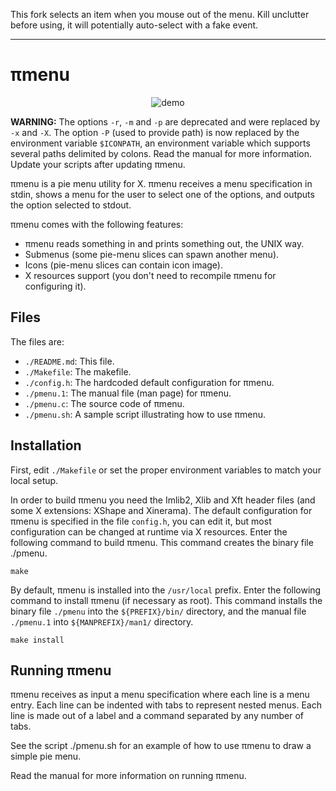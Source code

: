 
This fork selects an item when you mouse out of the menu. Kill unclutter before using, it will potentially auto-select with a fake event.

-----

# πmenu

<p align="center">
  <img src="https://user-images.githubusercontent.com/63266536/159123820-7f1a5c97-87bd-4be2-a4a5-870cb695a3ba.png", title="demo"/>
</p>

**WARNING:**
The options `-r`, `-m` and `-p` are deprecated and were replaced by `-x`
and `-X`.  The option `-P` (used to provide path) is now replaced by the
environment variable `$ICONPATH`, an environment variable which supports
several paths delimited by colons. Read the manual for more information.
Update your scripts after updating πmenu.

πmenu is a pie menu utility for X.
πmenu receives a menu specification in stdin, shows a menu for the user
to select one of the options, and outputs the option selected to stdout.

πmenu comes with the following features:

* πmenu reads something in and prints something out, the UNIX way.
* Submenus (some pie-menu slices can spawn another menu).
* Icons (pie-menu slices can contain icon image).
* X resources support (you don't need to recompile πmenu for configuring it).

## Files

The files are:
* `./README.md`:  This file.
* `./Makefile`:   The makefile.
* `./config.h`:   The hardcoded default configuration for πmenu.
* `./pmenu.1`:    The manual file (man page) for πmenu.
* `./pmenu.c`:    The source code of πmenu.
* `./pmenu.sh`:   A sample script illustrating how to use πmenu.


## Installation

First, edit `./Makefile` or set the proper environment variables to
match your local setup.

In order to build πmenu you need the Imlib2, Xlib and Xft header files
(and some X extensions: XShape and Xinerama).
The default configuration for πmenu is specified in the file `config.h`,
you can edit it, but most configuration can be changed at runtime via
X resources.  Enter the following command to build πmenu.  This command
creates the binary file ./pmenu.

	make

By default, πmenu is installed into the `/usr/local` prefix.  Enter the
following command to install πmenu (if necessary as root).  This command
installs the binary file `./pmenu` into the `${PREFIX}/bin/` directory,
and the manual file `./pmenu.1` into `${MANPREFIX}/man1/` directory.

	make install


## Running πmenu

πmenu receives as input a menu specification where each line is a menu
entry.  Each line can be indented with tabs to represent nested menus.
Each line is made out of a label and a command separated by any number
of tabs.

See the script ./pmenu.sh for an example of how to use πmenu to draw a
simple pie menu.

Read the manual for more information on running πmenu.
